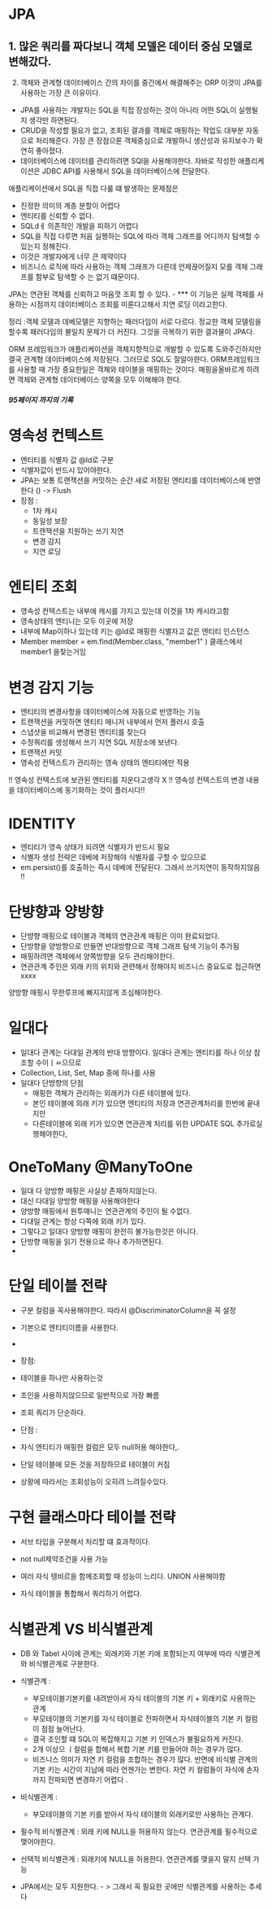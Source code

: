 # JPA

## 1. 많은 쿼리를 짜다보니 객체 모델은 데이터 중심 모델로 변해갔다. 
2. 객체와 관계형 데이터베이스 간의 차이를 중간에서 해결해주는 ORP 이것이 JPA를 사용하는 가장 큰 이유이다.

- JPA를 사용하는 개발자는 SQL을 직접 장성하는 것이 아니라 어떤 SQL이 실행될지 생각만 하면된다.
- CRUD을 작성할 필요가 없고, 조회된 결과를 객체로 매핑하는 작업도 대부분 자동으로 처리해준다. 가장 큰 장점으론 객체중심으로 개발하니 생산성과 유지보수가 확연히 좋아졌다.
- 데이터베이스에 데이터를 관리하려면 SQl을 사용해야한다. 자바로 작성한 애플리케이션은 JDBC API를 사용해서 SQL을 데이터베이스에 전달한다.

애플리케이션에서 SQL을 직접 다룰 떄 발생하는 문제점은 
- 진정한 의미의 계층 분할이 어렵다
- 엔티티를 신뢰할 수 없다.
- SQLdㅔ 의존적인 개발을 피하기 어렵다
- SQL을 직접 다루면 처음 실행하는 SQL에 따라 객체 그래프를 어디까지 탐색할 수 있는지 정해진다. 
- 이것은 개발자에게 너무 큰 제약이다 
- 비즈니스 로직에 따라 사용하는 객체 그래프가 다른데 언제끊어질지 모를 객체 그래프를 함부로 탐색할 수 는 없기 떄문이다.

JPA는 연관된 객체를 신뢰하고 마음껏 조회 할 수 있다.
    - ***  이 기능은 실제 객체를 사용하는 시점까지 데이터베이스 조회를 미룬다고해서 지연 로딩 이라고한다.


정리 :객체 모델과 데베모델은 지향하는 패러다임이 서로 다르다. 
정교한 객체 모델링을 할수록 패러다임의 불일치 문제가 더 커진다.
그것을 극복하기 위한 결과물이 JPA다. 


ORM 프레임워크가 애플리케이션을 객체지향적으로 개발할 수 있도록 도와주긴하지만 결국 관계형 데이터베이스에 저장된다. 그러므로 
SQL도 잘알아햔다. ORM프레임워크를 사용할 때 가장 중요한일은 객체와 테이블을 매핑하는 것이다. 매핑을올바르게 하려면 객체와 관계형 데이터베이스 양쪽을 모두 
이해해야 한다. 


##### 95페이지 까지의 기록 


# 영속성 컨텍스트 
- 엔티티를 식별자 값 @Id로 구분
- 식별자값이 반드시 있어야한다. 
- JPA는 보통 트랜잭션을 커밋하는 순간 새로 저장된 엔티티를 데이터베이스에 반영한다 () -> Flush
- 장점 :
  - 1차 캐시 
  - 동일성 보장
  - 트랜잭션을 지원하는 쓰기 지연
  - 변경 감지
  -  지연 로딩


# 엔티티 조회
- 영속성 컨텍스트는 내부에 캐시를 가지고 있는데 이것을 1차 캐시라고함 
- 영속상태의 엔티니는 모두 이곳에 저장 
- 내부에 Map이하나 있는데 키는 @Id로 매핑한 식별자고 값은 엔티티 인스턴스
- Member member = em.find(Member.class, "member1" ) 클래스에서 member1 을찾는거임 


# 변경 감지 기능 
- 엔티티의 변경사항을 데이터베이스에 자동으로 반영하는 기능
- 트랜잭션을 커밋하면 엔티티 매니저 내부에서 먼저 플러시 호출
- 스냅샷을 비교해서 변경된 엔티티를 찾는다
- 수정쿼리를 생성해서 쓰기 지연 SQL 저장소에 보낸다.
- 트랜잭션 커밋
- 영속성 컨텍스트가 관리하는 영속 상태의 엔티티에만 적용


!! 영속성 컨텍스트에 보관된 엔티티를 지운다고생각 X !!
영속성 컨텍스트의 변경 내용을 데이터베이스에 동기화하는 것이 플러시다!!


# IDENTITY 
- 엔티티가 영속 상태가 되려면 식별자가 반드시 필요 
- 식별자 생성 전략은 데베에 저장해야 식별자를 구할 수 있으므로 
- em.persist()를 호출하는 즉시 데베에 전달된다. 그래서 쓰기지연이 동작하지않음 !!

# 단뱡향과 양방향
- 단뱡향 매핑으로 테이블과 객체의 연관관계 매핑은 이미 완료되었다.
- 단방향을 양방향으로 만들면 반대방향으로 객체 그래프 탐색 기능이 추가됨
- 매핑하려면 객체에서 양쪽방향을 모두 관리해야한다.
- 연관관계 주인은 외래 키의 위치와 관련해서 정해야지 비즈니스 중요도로 접근하면 xxxx

양방향 매핑시 무한루프에 빠지지않게 조심해야한다. 

# 일대다 
- 일대다 관계는 다대일 관계의 반대 방향이다. 일대다 관계는 엔티티를 하나 이상 참조할 수이ㅣㅆ으므로 
- Collection, List, Set, Map 중에 하나를 사용
- 일대다 단뱡향의 단점 
  - 매핑한 객체가 관리하는 외래키가 다른 테이블에 있다.
  - 본인 테이블에 외래 키가 있으면 엔티티의 저장과 연관관계처리를 한번에 끝내지만 
  - 다른테이블에 외래 키가 있으면 연관관계 처리를 위한 UPDATE SQL 추가로실행해야한다,

# OneToMany @ManyToOne
- 일대 다 양방향 매핑은 사실상 존재하지않는다. 
- 대신 다대일 양방향 매핑을 사용해야한다
- 양방향 매핑에서 원투매니는 연관관계의 주인이 될 수없다.
- 다대일 관계는 항상 다쪽에 외래 키가 있다.
- 그렇다고 일대다 양방향 매핑이 완전히 불가능한것은 아니다. 
- 단방향 매핑을 읽기 전용으로 하나 추가하면된다.
- 



# 단일 테이블 전략
- 구분 컬럼을 꼭사용해야한다. 따라서 @DiscriminatorColumn을 꼭 설정
- 기본으로 엔티티이름을 사용한다.
- 
- 장점: 
- 테이블을 하나만 사용하는것 
- 조인을 사용하지않으므로 일반적으로 가장 빠름
- 조회 쿼리가 단순하다.

- 단점 :
- 자식 엔티티가 매핑한 컬럼은 모두 null허용 해야한다,.
- 단일 테이블에 모든 것을 저장하므로 테이블이 커짐
- 상황에 따라서는 조회성능이 오히려 느려질수있다.



# 구현 클래스마다 테이블 전략
- 서브 타입을 구분해서 처리할 떄 효과적이다. 
- not null제약조건을 사용 가능

- 여러 자식 텡비르을 함께조회할 때 성능이 느리다. UNION 사용해야함
- 자식 테이블을 통합해서 쿼리하기 어렵다.


# 식별관계 VS 비식별관계
- DB 와 Tabel 사이에 관계는 외래키와 기본 키에 포함되는지 여부에 따라 식별관계와 비식별관계로 구분한다.
- 식별관계 : 
  - 부모테이블기본키를 내려받아서 자식 테이블의 기본 키 + 외래키로 사용하는 관계
  - 부모테이블의 기본키를 자식 테이블로 전파하면서 자식테이블의 기본 키 컬럼이 점점 늘어난다.
  - 결국 조인할 떄 SQL이 복잡해지고 기본 키 인덱스가 불필요하게 커진다.
  - 2개 이상으 ㅣ컬럼을 합해서 복합 기본 키를 만들어야 하는 경우가 많다.
  - 비즈니스 의미가 자연 키 컬럼을 조합하는 경우가 많다. 반면에 비식별 관계의 기본 키는 시간이 지남에 따라 언젠가는 변한다. 자연 키 컬럼들이 자식에 손자까지 전파되면 변경하기 어렵다 .
  
- 비식별관계 :
  - 부모테이블의 기본 키를 받아서 자식 테이블의 외래키로만 사용하는 관계다.

- 필수적 비식별관계 : 외래 키에 NULL을 허용하지 않는다. 연관관계를 필수적으로 맺어야한다. 
- 선택적 비식별관계 : 외래키에 NULL을 허용한다. 연관관계를 맺을지 말지 선택 가능
- JPA에서는 모두 지원한다. - > 그래서 꼭 필요한 곳에만 식별관계를 사용하는 추세다 


